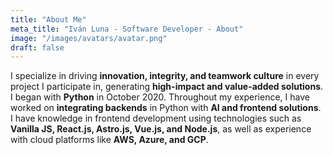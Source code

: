 ```yaml
---
title: "About Me"
meta_title: "Iván Luna - Software Developer - About"
image: "/images/avatars/avatar.png"
draft: false
---
```

 
I specialize in driving **innovation, integrity, and teamwork culture** in every project I participate in, generating **high-impact and value-added solutions**. I began with **Python** in October 2020. Throughout my experience, I have worked on **integrating backends** in Python with **AI and frontend solutions**. I have knowledge in frontend development using technologies such as **Vanilla JS, React.js, Astro.js, Vue.js, and Node.js**, as well as experience with cloud platforms like **AWS, Azure, and GCP**.
